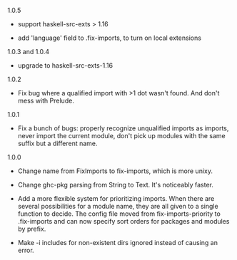 1.0.5

- support haskell-src-exts > 1.16

- add 'language' field to .fix-imports, to turn on local extensions

1.0.3 and 1.0.4

- upgrade to haskell-src-exts-1.16

1.0.2

- Fix bug where a qualified import with >1 dot wasn't found.  And don't
mess with Prelude.

1.0.1

- Fix a bunch of bugs: properly recognize unqualified imports as imports,
never import the current module, don't pick up modules with the same suffix
but a different name.

1.0.0

- Change name from FixImports to fix-imports, which is more unixy.

- Change ghc-pkg parsing from String to Text.  It's noticeably faster.

- Add a more flexible system for prioritizing imports.
When there are several possibilities for a module name, they are all given
to a single function to decide.  The config file moved from
fix-imports-priority to .fix-imports and can now specify sort orders for
packages and modules by prefix.

- Make -i includes for non-existent dirs ignored instead of causing an
error.
